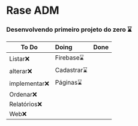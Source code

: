 # Rase ADM

### Desenvolvendo primeiro projeto do zero :hourglass:



| To Do          | Doing                | Done |
| -------------- | :------------------- | :--- |
| Listar:x:      | Firebase:hourglass:  |      |
| alterar:x:     | Cadastrar:hourglass: |      |
| implementar:x: | Páginas:hourglass:   |      |
| Ordenar:x:     |                      |      |
| Relatório​s:x:  |                      |      |
| Web:x:         |                      |      |

